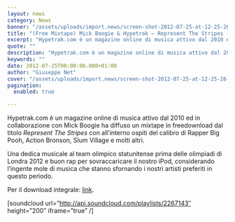 ```yaml
---
layout: news
category: News
banner: "/assets/uploads/import.news/screen-shot-2012-07-25-at-12-25-26-pm.png"
title: "(Free Mixtape) Mick Boogie & Hypetrak – Represent The Stripes (Action Bronson, Slum Village…)"
excerpt: "Hypetrak.com è un magazine online di musica attivo dal 2010 ed in collaborazione con Mick Boogie ha diffuso un mixtape in freedownload dal titolo Represent The Stripes con all’interno ospiti del calibro di Rapper Big Pooh, Action Bronson, Slum Village e molti altri. Una dedica musicale al team olimpico statunitense prima delle olimpiadi di Londra [&hellip"
quote: ""
description: "Hypetrak.com è un magazine online di musica attivo dal 2010 ed in collaborazione con Mick Boogie ha diffuso un mixtape in freedownload dal titolo Represent The Stripes con all’interno ospiti del calibro di Rapper Big Pooh, Action Bronson, Slum Village e molti altri. Una dedica musicale al team olimpico statunitense prima delle olimpiadi di Londra [&hellip"
keywords: ""
date: 2012-07-25T00:00:00.000+01:00
author: "Giuseppe Net"
cover: "/assets/uploads/import.news/screen-shot-2012-07-25-at-12-25-26-pm.png"
pagination:
  enabled: true

---
```


Hypetrak.com è un magazine online di musica attivo dal 2010 ed in collaborazione con Mick Boogie ha diffuso un mixtape in freedownload dal titolo _Represent The Stripes_ con all’interno ospiti del calibro di Rapper Big Pooh, Action Bronson, Slum Village e molti altri.

Una dedica musicale al team olimpico statunitense prima delle olimpiadi di Londra 2012 e buon rap per sovraccaricare il nostro iPod, considerando l’ingente mole di musica che stanno sfornando i nostri artisti preferiti in questo periodo.

Per il download integrale: [link](http://5166-hypetrak.voxcdn.com/images/2012/07/Represent-The-Stripes.zip).

\[soundcloud url=”http://api.soundcloud.com/playlists/2267143″ height=”200″ iframe=”true” /\]